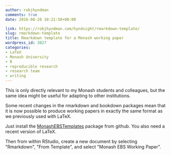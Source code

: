 ```yaml
---
author: robjhyndman
comments: true
date: 2016-08-28 10:21:58+00:00

link: https://robjhyndman.com/hyndsight/rmarkdown-template/
slug: rmarkdown-template
title: Rmarkdown template for a Monash working paper
wordpress_id: 3827
categories:
- LaTeX
- Monash University
- R
- reproducible research
- research team
- writing
---
```


This is only directly relevant to my Monash students and colleagues, but the same idea might be useful for adapting to other institutions.

Some recent changes in the rmarkdown and bookdown packages mean that it is now possible to produce working papers in exactly the same format as we previously used with LaTeX.<!-- more -->

Just install the [MonashEBSTemplates](https://github.com/robjhyndman/MonashEBSTemplates) package from github. You also need a recent version of LaTeX.

Then from within RStudio, create a new document by selecting "Rmarkdown", "From Template", and select "Monash EBS Working Paper".

